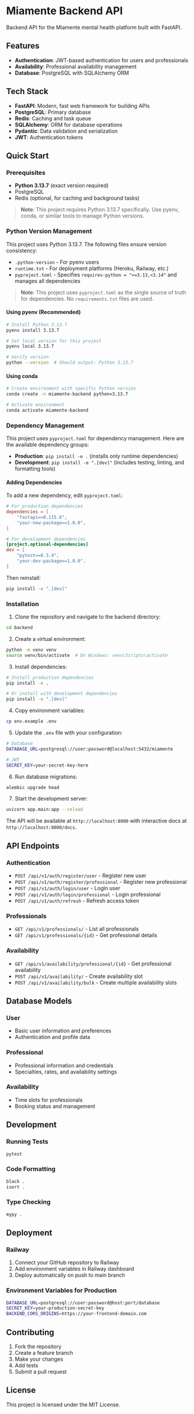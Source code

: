 # Miamente Backend API

Backend API for the Miamente mental health platform built with FastAPI.

## Features

- **Authentication**: JWT-based authentication for users and professionals
- **Availability**: Professional availability management
- **Database**: PostgreSQL with SQLAlchemy ORM

## Tech Stack

- **FastAPI**: Modern, fast web framework for building APIs
- **PostgreSQL**: Primary database
- **Redis**: Caching and task queue
- **SQLAlchemy**: ORM for database operations
- **Pydantic**: Data validation and serialization
- **JWT**: Authentication tokens

## Quick Start

### Prerequisites

- **Python 3.13.7** (exact version required)
- PostgreSQL
- Redis (optional, for caching and background tasks)

> **Note**: This project requires Python 3.13.7 specifically. Use pyenv, conda, or similar tools to manage Python versions.

### Python Version Management

This project uses Python 3.13.7. The following files ensure version consistency:

- `.python-version` - For pyenv users
- `runtime.txt` - For deployment platforms (Heroku, Railway, etc.)
- `pyproject.toml` - Specifies `requires-python = ">=3.13,<3.14"` and manages all dependencies

> **Note**: This project uses `pyproject.toml` as the single source of truth for dependencies. No `requirements.txt` files are used.

#### Using pyenv (Recommended)

```bash
# Install Python 3.13.7
pyenv install 3.13.7

# Set local version for this project
pyenv local 3.13.7

# Verify version
python --version  # Should output: Python 3.13.7
```

#### Using conda

```bash
# Create environment with specific Python version
conda create -n miamente-backend python=3.13.7

# Activate environment
conda activate miamente-backend
```

### Dependency Management

This project uses `pyproject.toml` for dependency management. Here are the available dependency groups:

- **Production**: `pip install -e .` (installs only runtime dependencies)
- **Development**: `pip install -e ".[dev]"` (includes testing, linting, and formatting tools)

#### Adding Dependencies

To add a new dependency, edit `pyproject.toml`:

```toml
# For production dependencies
dependencies = [
    "fastapi==0.115.6",
    "your-new-package==1.0.0",
]

# For development dependencies
[project.optional-dependencies]
dev = [
    "pytest==8.3.4",
    "your-dev-package==1.0.0",
]
```

Then reinstall:

```bash
pip install -e ".[dev]"
```

### Installation

1. Clone the repository and navigate to the backend directory:

```bash
cd backend
```

2. Create a virtual environment:

```bash
python -m venv venv
source venv/bin/activate  # On Windows: venv\Scripts\activate
```

3. Install dependencies:

```bash
# Install production dependencies
pip install -e .

# Or install with development dependencies
pip install -e ".[dev]"
```

4. Copy environment variables:

```bash
cp env.example .env
```

5. Update the `.env` file with your configuration:

```bash
# Database
DATABASE_URL=postgresql://user:password@localhost:5432/miamente

# JWT
SECRET_KEY=your-secret-key-here
```

6. Run database migrations:

```bash
alembic upgrade head
```

7. Start the development server:

```bash
uvicorn app.main:app --reload
```

The API will be available at `http://localhost:8000` with interactive docs at `http://localhost:8000/docs`.

## API Endpoints

### Authentication

- `POST /api/v1/auth/register/user` - Register new user
- `POST /api/v1/auth/register/professional` - Register new professional
- `POST /api/v1/auth/login/user` - Login user
- `POST /api/v1/auth/login/professional` - Login professional
- `POST /api/v1/auth/refresh` - Refresh access token

### Professionals

- `GET /api/v1/professionals/` - List all professionals
- `GET /api/v1/professionals/{id}` - Get professional details

### Availability

- `GET /api/v1/availability/professional/{id}` - Get professional availability
- `POST /api/v1/availability/` - Create availability slot
- `POST /api/v1/availability/bulk` - Create multiple availability slots

## Database Models

### User

- Basic user information and preferences
- Authentication and profile data

### Professional

- Professional information and credentials
- Specialties, rates, and availability settings

### Availability

- Time slots for professionals
- Booking status and management

## Development

### Running Tests

```bash
pytest
```

### Code Formatting

```bash
black .
isort .
```

### Type Checking

```bash
mypy .
```

## Deployment

### Railway

1. Connect your GitHub repository to Railway
2. Add environment variables in Railway dashboard
3. Deploy automatically on push to main branch

### Environment Variables for Production

```bash
DATABASE_URL=postgresql://user:password@host:port/database
SECRET_KEY=your-production-secret-key
BACKEND_CORS_ORIGINS=https://your-frontend-domain.com
```

## Contributing

1. Fork the repository
2. Create a feature branch
3. Make your changes
4. Add tests
5. Submit a pull request

## License

This project is licensed under the MIT License.
